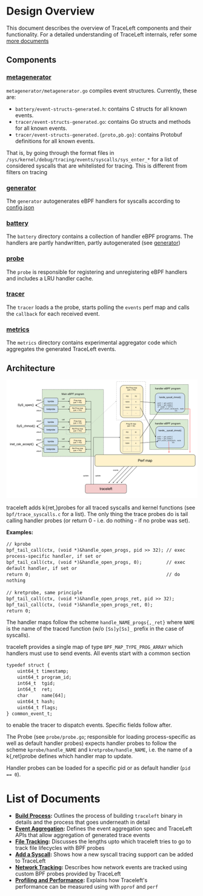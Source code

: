 # Design Overview
This document describes the overview of TraceLeft components and their functionality. 
For a detailed understanding of TraceLeft internals, refer some 
[more documents](#list-of-documents)

## Components

### [metagenerator](metagenerator)

`metagenerator/metagenerator.go` compiles event structures. Currently, these are:

* `battery/event-structs-generated.h`: contains C structs for all known events.
* `tracer/event-structs-generated.go`: contains Go structs and methods for all
  known events.
* `tracer/event-structs-generated.{proto,pb.go}`: contains Protobuf definitions
  for all known events.

That is, by going through the format files in
`/sys/kernel/debug/tracing/events/syscalls/sys_enter_*` for a list of considered
syscalls that are whitelisted for tracing. This is different from filters on tracing

### [generator](generator)

The `generator` autogenerates eBPF handlers for syscalls according to
[config.json](../examples/config.json)

### [battery](battery)

The `battery` directory contains a collection of handler eBPF programs. 
The handlers are partly handwritten, partly autogenerated 
(see [generator](../generator))

### [probe](probe)

The `probe` is responsible for registering and unregistering eBPF handlers and
includes a LRU handler cache.

### [tracer](tracer)

The `tracer` loads a the probe, starts polling the `events` perf map and
calls the `callback` for each received event.

### [metrics](metrics)

The `metrics` directory contains experimental aggregator code which aggregates the 
generated TraceLeft events.

## Architecture

![traceleft-architecture](traceleft-architecture.png)

traceleft adds k{ret,}probes for all traced syscalls and kernel functions (see
`bpf/trace_syscalls.c` for a list). The only thing the trace probes do is tail
calling handler probes (or return 0 - i.e. do nothing - if no probe was set).

**Examples:**

```
// kprobe
bpf_tail_call(ctx, (void *)&handle_open_progs, pid >> 32); // exec process-specific handler, if set or
bpf_tail_call(ctx, (void *)&handle_open_progs, 0);         // exec default handler, if set or
return 0;                                                  // do nothing

// kretprobe, same principle
bpf_tail_call(ctx, (void *)&handle_open_progs_ret, pid >> 32);
bpf_tail_call(ctx, (void *)&handle_open_progs_ret, 0);
return 0;
```

The handler maps follow the scheme `handle_NAME_progs{,_ret}` where
`NAME` is the name of the traced function (w/o `[Ss]y[Ss]_` prefix in
the case of syscalls).

traceleft provides a single map of type `BPF_MAP_TYPE_PROG_ARRAY` which
handlers must use to send events. All events start with a common section

```
typedef struct {
	uint64_t timestamp;
	uint64_t program_id;
	int64_t  tgid;
	int64_t  ret;
	char     name[64];
	uint64_t hash;
	uint64_t flags;
} common_event_t;
```

to enable the tracer to dispatch events. Specific fields follow after.

The Probe (see `probe/probe.go`; responsible for loading process-specific as
well as default handler probes) expects handler probes to follow the scheme
`kprobe/handle_NAME` and `kretprobe/handle_NAME`, i.e. the name of a
k{,ret}probe defines which handler map to update.

Handler probes can be loaded for a specific pid or as default handler (`pid == 0`).

# List of Documents

 - **[Build Process](build-process.md):** Outlines the process of building `traceleft`
 binary in details and the process that goes underneath in detail
 - **[Event Aggregation](event-aggregation.md):** Defines the event aggregation spec 
 and TraceLeft APIs that allow aggregation of generated trace events
 - **[File Tracking](file-tracking.md):** Discusses the lengths upto which traceleft
 tries to go to track file lifecycles with BPF probes
 - **[Add a Syscall](add-new-syscall.md):** Shows how a new syscall tracing support 
 can be added to TraceLeft
 - **[Network Tracking](network-tracking.md):** Describes how network events are tracked
 using custom BPF probes provided by TraceLeft
 - **[Profiling and Performance](profiling-and-performance.md):** Explains how Traceleft's  
 performance can be measured using with `pprof` and `perf`